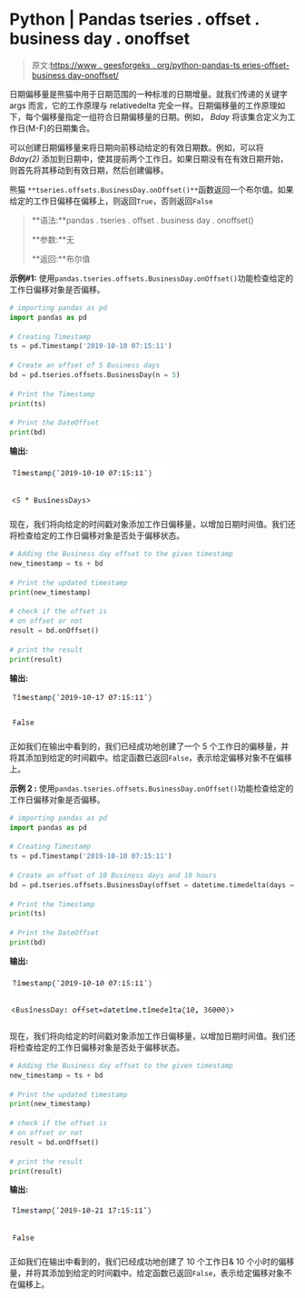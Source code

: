 # Python | Pandas tseries . offset . business day . onoffset

> 原文:[https://www . geesforgeks . org/python-pandas-ts eries-offset-business day-onoffset/](https://www.geeksforgeeks.org/python-pandas-tseries-offsets-businessday-onoffset/)

日期偏移量是熊猫中用于日期范围的一种标准的日期增量。就我们传递的关键字 args 而言，它的工作原理与 relativedelta 完全一样。日期偏移量的工作原理如下，每个偏移量指定一组符合日期偏移量的日期。例如， *Bday* 将该集合定义为工作日(M-F)的日期集合。

可以创建日期偏移量来将日期向前移动给定的有效日期数。例如，可以将 *Bday(2)* 添加到日期中，使其提前两个工作日。如果日期没有在有效日期开始，则首先将其移动到有效日期，然后创建偏移。

熊猫 `**tseries.offsets.BusinessDay.onOffset()**`函数返回一个布尔值。如果给定的工作日偏移在偏移上，则返回`True`，否则返回`False`

> **语法:**pandas . tseries . offset . business day . onoffset()
> 
> **参数:**无
> 
> **返回:**布尔值

**示例#1:** 使用`pandas.tseries.offsets.BusinessDay.onOffset()`功能检查给定的工作日偏移对象是否偏移。

```py
# importing pandas as pd
import pandas as pd

# Creating Timestamp
ts = pd.Timestamp('2019-10-10 07:15:11')

# Create an offset of 5 Business days
bd = pd.tseries.offsets.BusinessDay(n = 5)

# Print the Timestamp
print(ts)

# Print the DateOffset
print(bd)
```

**输出:**

![](img/31fa9e80203f8bb21b39d4385472bd28.png)

![](img/1d1737a5d0b06b452ab379d87f50258d.png)

现在，我们将向给定的时间戳对象添加工作日偏移量，以增加日期时间值。我们还将检查给定的工作日偏移对象是否处于偏移状态。

```py
# Adding the Business day offset to the given timestamp
new_timestamp = ts + bd

# Print the updated timestamp
print(new_timestamp)

# check if the offset is 
# on offset or not
result = bd.onOffset()

# print the result
print(result)
```

**输出:**

![](img/d10efe783a87515533a70042bbdd85cc.png)

![](img/2134f1326ee7fbc4388c96657e61fcb9.png)

正如我们在输出中看到的，我们已经成功地创建了一个 5 个工作日的偏移量，并将其添加到给定的时间戳中。给定函数已返回`False`，表示给定偏移对象不在偏移上。

**示例 2 :** 使用`pandas.tseries.offsets.BusinessDay.onOffset()`功能检查给定的工作日偏移对象是否偏移。

```py
# importing pandas as pd
import pandas as pd

# Creating Timestamp
ts = pd.Timestamp('2019-10-10 07:15:11')

# Create an offset of 10 Business days and 10 hours
bd = pd.tseries.offsets.BusinessDay(offset = datetime.timedelta(days = 10, hours = 10))

# Print the Timestamp
print(ts)

# Print the DateOffset
print(bd)
```

**输出:**

![](img/31fa9e80203f8bb21b39d4385472bd28.png)

![](img/3ddc56673632c0084372bea2f71ab964.png)

现在，我们将向给定的时间戳对象添加工作日偏移量，以增加日期时间值。我们还将检查给定的工作日偏移对象是否处于偏移状态。

```py
# Adding the Business day offset to the given timestamp
new_timestamp = ts + bd

# Print the updated timestamp
print(new_timestamp)

# check if the offset is 
# on offset or not
result = bd.onOffset()

# print the result
print(result)
```

**输出:**

![](img/28a71a7149304daec7031eb0c4d37537.png)

![](img/2134f1326ee7fbc4388c96657e61fcb9.png)

正如我们在输出中看到的，我们已经成功地创建了 10 个工作日& 10 个小时的偏移量，并将其添加到给定的时间戳中。给定函数已返回`False`，表示给定偏移对象不在偏移上。
